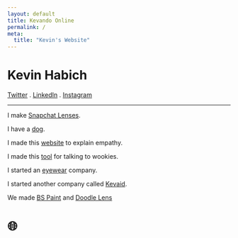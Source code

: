 ```yaml
---
layout: default
title: Kevando Online
permalink: /
meta:
  title: "Kevin's Website"
---
```


# **Kevin Habich**


[Twitter](https://twitter.com/kevando_) . [LinkedIn](https://www.linkedin.com/in/kevando/) . [Instagram](https://www.instagram.com/kevando)

---

I make [Snapchat Lenses](https://lensstudio.snapchat.com/creator/Mpx2Ow0xd7dWLQp62cK0Jg).

I have a [dog](https://byte.co/@darby).

I made this [website](https://chaz.co) to explain empathy.

I made this [tool](https://wookietranslator.com) for talking to wookies.

I started an [eyewear](https://www.instagram.com/frameri/) company.

I started another company called [Kevaid](https://kevaid.com). 

We made [BS Paint](http://bspaint.net) and [Doodle Lens](http://doodlelens.app)


# 🌐